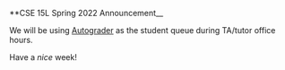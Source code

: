 **CSE 15L Spring 2022 Announcement__

We will be using [Autograder](https://autograder.ucsd.edu) as the student queue during TA/tutor office hours.

Have a *nice* week!
